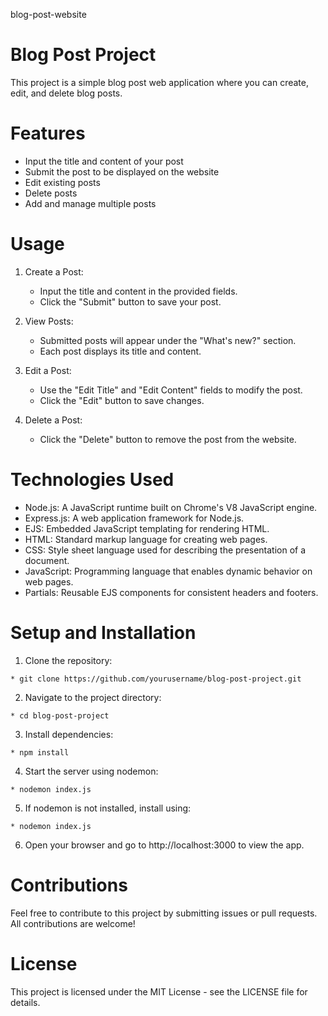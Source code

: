 blog-post-website
# Blog Post Project
This project is a simple blog post web application where you can create, edit, and delete blog posts.

# Features
* Input the title and content of your post
* Submit the post to be displayed on the website
* Edit existing posts
* Delete posts
* Add and manage multiple posts
# Usage
 1. Create a Post:

    * Input the title and content in the provided fields.
    * Click the "Submit" button to save your post.
 2. View Posts:
    * Submitted posts will appear under the "What's new?" section.
    * Each post displays its title and content.
 3. Edit a Post:
    * Use the "Edit Title" and "Edit Content" fields to modify the post.
    * Click the "Edit" button to save changes.
 4. Delete a Post:
    * Click the "Delete" button to remove the post from the website.
# Technologies Used
* Node.js: A JavaScript runtime built on Chrome's V8 JavaScript engine.
* Express.js: A web application framework for Node.js.
* EJS: Embedded JavaScript templating for rendering HTML.
* HTML: Standard markup language for creating web pages.
* CSS: Style sheet language used for describing the presentation of a document.
* JavaScript: Programming language that enables dynamic behavior on web pages.
* Partials: Reusable EJS components for consistent headers and footers.

# Setup and Installation
  1. Clone the repository:

    * git clone https://github.com/yourusername/blog-post-project.git

  2. Navigate to the project directory:

    * cd blog-post-project

  3. Install dependencies:

    * npm install

  4. Start the server using nodemon:

    * nodemon index.js
  5. If nodemon is not installed, install using:

    * nodemon index.js
    
  6. Open your browser and go to http://localhost:3000 to view the app.

# Contributions
Feel free to contribute to this project by submitting issues or pull requests. All contributions are welcome!

# License
This project is licensed under the MIT License - see the LICENSE file for details.
